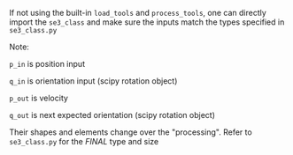 If not using the built-in ``load_tools`` and ``process_tools``, one can directly import the ``se3_class`` and make sure the inputs match the types specified in ``se3_class.py``



Note: 

``p_in`` is position input

``q_in`` is orientation input (scipy rotation object)

``p_out`` is velocity 

``q_out`` is next expected orientation (scipy rotation object)

Their shapes and elements change over the "processing". Refer to ``se3_class.py`` for the *FINAL* type and size 

